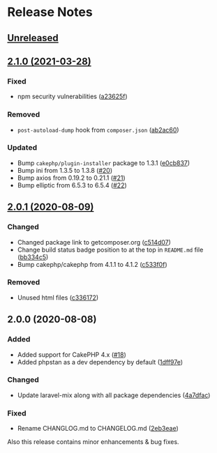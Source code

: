 # Release Notes

## [Unreleased](https://github.com/ishanvyas22/cakephpvue-spa/compare/2.1.0...master)

## [2.1.0 (2021-03-28)](https://github.com/ishanvyas22/cakephpvue-spa/compare/2.0.1...2.1.0)

### Fixed

-   npm security vulnerabilities ([a23625f](https://github.com/ishanvyas22/cakephpvue-spa/commit/a23625f45fb1c56598097a340ce30b99b1421da9))

### Removed

-   `post-autoload-dump` hook from `composer.json` ([ab2ac60](https://github.com/ishanvyas22/cakephpvue-spa/commit/ab2ac609c66972f9d1f57f45cf62ce416f0d72af))

### Updated

-   Bump `cakephp/plugin-installer` package to 1.3.1 ([e0cb837](https://github.com/ishanvyas22/cakephpvue-spa/commit/e0cb8378751757d74c8a1fb0047bfd38375ef5f0))
-   Bump ini from 1.3.5 to 1.3.8 ([#20](https://github.com/ishanvyas22/cakephpvue-spa/pull/20))
-   Bump axios from 0.19.2 to 0.21.1 ([#21](https://github.com/ishanvyas22/cakephpvue-spa/pull/21))
-   Bump elliptic from 6.5.3 to 6.5.4 ([#22](https://github.com/ishanvyas22/cakephpvue-spa/pull/22))

## [2.0.1 (2020-08-09)](https://github.com/ishanvyas22/cakephpvue-spa/compare/2.0.0...2.0.1)

### Changed

-   Changed package link to getcomposer.org ([c514d07](https://github.com/ishanvyas22/cakephpvue-spa/commit/c514d073889fc0273c0d59256d726d3fab2b1980))
-   Change build status badge position to at the top in `README.md` file ([bb334c5](https://github.com/ishanvyas22/cakephpvue-spa/commit/bb334c5e2dcf938dd9de8b99bf480ecd3d5a648c))
-   Bump cakephp/cakephp from 4.1.1 to 4.1.2 ([c533f0f](https://github.com/ishanvyas22/cakephpvue-spa/commit/c533f0fb753647475a8698cf3b0a27ed1dbdeb00))

### Removed

-   Unused html files ([c336172](https://github.com/ishanvyas22/cakephpvue-spa/commit/c336172a49a9130d2b393fbf50d056c25086408e))

## 2.0.0 (2020-08-08)

### Added

-   Added support for CakePHP 4.x ([#18](https://github.com/ishanvyas22/cakephpvue-spa/pull/18))
-   Added phpstan as a dev dependency by default ([1dff97e](https://github.com/ishanvyas22/cakephpvue-spa/pull/18/commits/1dff97e0159f0cba2d3ba81b7b1fcc3f3757c8c9))

### Changed

-   Update laravel-mix along with all package dependencies ([4a7dfac](https://github.com/ishanvyas22/cakephpvue-spa/pull/18/commits/4a7dfaca66eb8962f977c12b9a949d9a8726b008))

### Fixed

-   Rename CHANGLOG.md to CHANGELOG.md ([2eb3eae](https://github.com/ishanvyas22/cakephpvue-spa/pull/18/commits/2eb3eae7292cc8a083ba90245dff7ffbaca4cca1))

Also this release contains minor enhancements & bug fixes.

